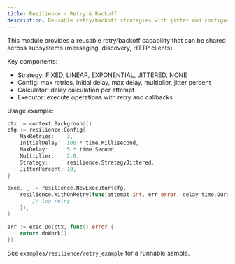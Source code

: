 ```yaml
---
title: Resilience - Retry & Backoff
description: Reusable retry/backoff strategies with jitter and configurable policies
---
```


This module provides a reusable retry/backoff capability that can be shared across subsystems (messaging, discovery, HTTP clients).

Key components:

- Strategy: FIXED, LINEAR, EXPONENTIAL, JITTERED, NONE
- Config: max retries, initial delay, max delay, multiplier, jitter percent
- Calculator: delay calculation per attempt
- Executor: execute operations with retry and callbacks

Usage example:

```go
ctx := context.Background()
cfg := resilience.Config{
    MaxRetries:    3,
    InitialDelay:  100 * time.Millisecond,
    MaxDelay:      5 * time.Second,
    Multiplier:    2.0,
    Strategy:      resilience.StrategyJittered,
    JitterPercent: 10,
}

exec, _ := resilience.NewExecutor(cfg,
    resilience.WithOnRetry(func(attempt int, err error, delay time.Duration) {
        // log retry
    }),
)

err := exec.Do(ctx, func() error {
    return doWork()
})
```

See `examples/resilience/retry_example` for a runnable sample.


